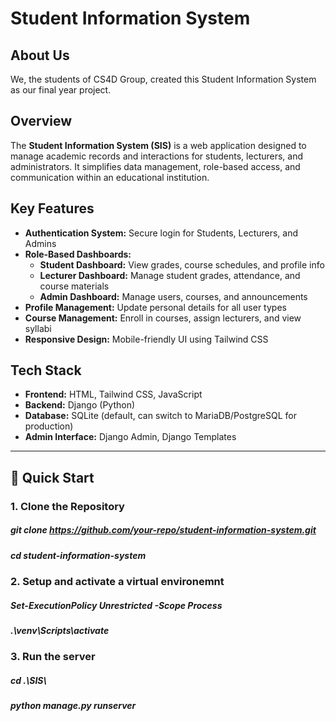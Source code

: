 # Student Information System

## About Us

We, the students of CS4D Group, created this Student Information System as our final year project.

## Overview

The **Student Information System (SIS)** is a web application designed to manage academic records and interactions for students, lecturers, and administrators. It simplifies data management, role-based access, and communication within an educational institution.

## Key Features

* **Authentication System:** Secure login for Students, Lecturers, and Admins
* **Role-Based Dashboards:**
  * **Student Dashboard:** View grades, course schedules, and profile info
  * **Lecturer Dashboard:** Manage student grades, attendance, and course materials
  * **Admin Dashboard:** Manage users, courses, and announcements
* **Profile Management:** Update personal details for all user types
* **Course Management:** Enroll in courses, assign lecturers, and view syllabi
* **Responsive Design:** Mobile-friendly UI using Tailwind CSS

## Tech Stack

* **Frontend:** HTML, Tailwind CSS, JavaScript
* **Backend:** Django (Python)
* **Database:** SQLite (default, can switch to MariaDB/PostgreSQL for production)
* **Admin Interface:** Django Admin, Django Templates

---

## 🚀 Quick Start

### 1. Clone the Repository

##### git clone https://github.com/your-repo/student-information-system.git
##### cd student-information-system

### 2. Setup and activate a virtual environemnt
##### Set-ExecutionPolicy Unrestricted -Scope Process
##### .\venv\Scripts\activate

### 3. Run the server
##### cd .\SIS\
##### python manage.py runserver
